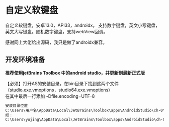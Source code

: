 # 自定义软键盘
自定义软键盘，安卓13.0，API33，androidx。
支持数字键盘，英文小写键盘，英文大写键盘。随机数字键盘，支持webView回调。

感谢网上大佬给出源码，我只是做了androidx兼容。

## 开发环境准备
**推荐使用jetBrains Toolbox 中的android studio，并更新到最新正式版**  

【必须】打开AS的安装目录，在bin目录下找到这两个文件（studio.exe.vmoptions，studio64.exe.vmoptions）  
在其中最后一行添加	-Dfile.encoding=UTF-8   
```bat
安装目录位置
C:\Users\用户名\AppData\Local\JetBrains\Toolbox\apps\AndroidStudio\ch-0\版本\bin
如：
C:\Users\yujing\AppData\Local\JetBrains\Toolbox\apps\AndroidStudio\ch-0\211.7628.21.2111.8139111\bin
```